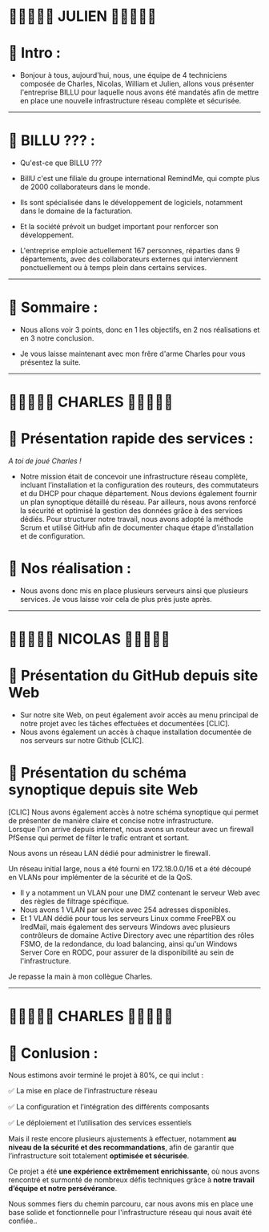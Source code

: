 # 🚨🚨🚨🚨🚨 JULIEN 🚨🚨🚨🚨🚨

# 📑 Intro :

- Bonjour à tous, aujourd'hui, nous, une équipe de 4 techniciens composée de Charles, Nicolas, William et Julien, allons vous présenter l'entreprise BILLU pour laquelle nous avons été mandatés afin de mettre en place une nouvelle infrastructure réseau complète et sécurisée.

---

# 📑 BILLU ??? :

- Qu'est-ce que BILLU ???
  
- BillU c'est une filiale du groupe international RemindMe, qui compte plus de
2000 collaborateurs dans le monde.

- Ils sont spécialisée dans le développement de logiciels, notamment dans le domaine de la facturation.

- Et la société prévoit un budget important pour renforcer son développement.

- L'entreprise emploie actuellement 167 personnes, réparties dans 9 départements, avec des collaborateurs externes qui interviennent ponctuellement ou à temps plein dans certains services.

---

# 📑 Sommaire :

- Nous allons voir 3 points, donc en 1 les objectifs, en 2 nos réalisations et en 3 notre conclusion.

- Je vous laisse maintenant avec mon frêre d'arme Charles pour vous présentez la suite.

---


# 🚨🚨🚨🚨🚨 CHARLES 🚨🚨🚨🚨🚨 

# 📑 Présentation rapide des services :

*A toi de joué Charles !*

- Notre mission était de concevoir une infrastructure réseau complète, incluant l’installation et la configuration des routeurs, des commutateurs et du DHCP pour chaque département. Nous devions également fournir un plan synoptique détaillé du réseau. Par ailleurs, nous avons renforcé la sécurité et optimisé la gestion des données grâce à des services dédiés. Pour structurer notre travail, nous avons adopté la méthode Scrum et utilisé GitHub afin de documenter chaque étape d’installation et de configuration.

# 📑 Nos réalisation :

- Nous avons donc mis en place plusieurs serveurs ainsi que plusieurs services. Je vous laisse voir cela de plus près juste après.
  
---

 # 🚨🚨🚨🚨🚨 NICOLAS 🚨🚨🚨🚨🚨

# 📑 Présentation du GitHub depuis site Web  

- Sur notre site Web, on peut également avoir accès au menu principal de notre projet avec les tâches effectuées et documentées [CLIC].  
- Nous avons également un accès à chaque installation documentée de nos serveurs sur notre Github [CLIC].  


# 📑 Présentation du schéma synoptique depuis site Web  

[CLIC] Nous avons également accès à notre schéma synoptique qui permet de présenter de manière claire et concise notre infrastructure.  
Lorsque l'on arrive depuis internet, nous avons un routeur avec un firewall PfSense qui permet de filter le trafic entrant et sortant.  

Nous avons un réseau LAN dédié pour administrer le firewall.  

Un réseau initial large, nous a été fourni en 172.18.0.0/16 et a été découpé en VLANs pour implémenter de la sécurité et de la QoS.  

- Il y a notamment un VLAN pour une DMZ contenant le serveur Web avec des règles de filtrage spécifique.  
- Nous avons 1 VLAN par service avec 254 adresses disponibles.  
- Et 1 VLAN dédié pour tous les serveurs Linux comme FreePBX ou IredMail, mais également des serveurs Windows avec plusieurs contrôleurs de domaine Active Directory avec une répartition des rôles FSMO, de la redondance, du load balancing, ainsi qu'un Windows Server Core en RODC, pour assurer de la disponibilité au sein de l'infrastructure.  

Je repasse la main à mon collègue Charles.  

---

# 🚨🚨🚨🚨🚨 CHARLES 🚨🚨🚨🚨🚨 

# 📑 Conlusion :
Nous estimons avoir terminé le projet à 80%, ce qui inclut :

✅ La mise en place de l’infrastructure réseau

✅ La configuration et l’intégration des différents composants

✅ Le déploiement et l’utilisation des services essentiels

Mais il reste encore plusieurs ajustements à effectuer, notamment **au niveau de la sécurité et des recommandations**, afin de garantir que l’infrastructure soit totalement **optimisée et sécurisée**.

Ce projet a été **une expérience extrêmement enrichissante**, où nous avons rencontré et surmonté de nombreux défis techniques grâce à **notre travail d’équipe et notre persévérance**.

Nous sommes fiers du chemin parcouru, car nous avons mis en place une base solide et fonctionnelle pour l'infrastructure réseau qui nous avait été confiée..

